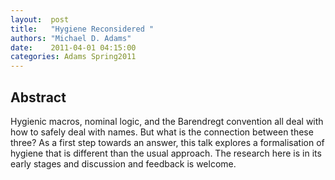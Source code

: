 ```yaml
--- 
layout:  post 
title:   "Hygiene Reconsidered "
authors: "Michael D. Adams" 
date:    2011-04-01 04:15:00 
categories: Adams Spring2011
--- 
```

## Abstract

Hygienic macros, nominal logic, and the Barendregt convention all deal with how
to safely deal with names. But what is the connection between these three? As a
first step towards an answer, this talk explores a formalisation of hygiene that
is different than the usual approach. The research here is in its early stages
and discussion and feedback is welcome.

